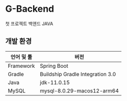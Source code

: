 # G-Backend
첫 프로젝트 백앤드 JAVA

## 개발 환경

| 언어 및 툴 | 버전 |
|--|--|
| Framework | Spring Boot |
| Gradle | Buildship Gradle Integration 3.0 |
| Java | jdk-11.0.15 |
| MySQL | mysql-8.0.29-macos12-arm64 |

